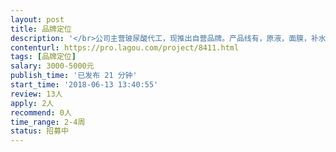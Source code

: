 ```yaml
---                
layout: post       
title: 品牌定位           
description: '</br>公司主营玻尿酸代工，现推出自营品牌。产品线有，原液，面膜，补水喷雾，精华乳等。需要做品牌定位。参考：芭乐雅、homefaiclpro</br>'     
contenturl: https://pro.lagou.com/project/8411.html      
tags: [品牌定位]            
salary: 3000-5000元          
publish_time: '已发布 21 分钟'         
start_time: '2018-06-13 13:40:55'           
review: 13人                   
apply: 2人                   
recommend: 0人                   
time_range: 2-4周              
status: 招募中                  
---                 
```


